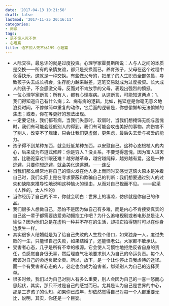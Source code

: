 ```yaml
---
date: '2017-04-13 10:21:58'
draft: false
lastmod: '2017-11-25 20:16:11'
categories:
- 阅读
tags:
- 语不惊人死不休
- 心理篇
title: 语不惊人死不休199-心理篇
---
```


- 人际交往，最忌讳的就是过度投资。心理学家霍曼斯所说：人与人之间的本质是交换——所有的亲情友谊，都只是交换而已。养育孩子，父母在这个过程中获得快乐，这就是一种交换。有些做父母的，把孩子的人生职责全部包揽，导致孩子失去成长机会，生存能力越来越差，这笔交易就成为过度投资。长大成人的孩子，不会感激父母，反而对不肯放手的父母，表现出强烈的愤怒。
- 一位心理学家断言：所有人，都有心理疾病。从这断言，可能知道两点：1、我们得知道自己有什么病；2、病有病的逻辑。比如，拖延症是你毫无意义地浪费时间，不停做简单重复的动作，它后面的逻辑是，你想偷懒却无法偷懒的焦虑；或者，你在等更好的想法出现。
- 一定要记住，我们都有病，当我们失意时，软弱时，当我们想掩饰无能与羞愧时，我们有可能会贬低别人的得到，我们有可能会攻击美好的事物。病伤害不了别人，改变不了规律，只会让我们更虚弱，更焦虑，最后失去爱与被爱的能力。
- 孩子得不到某种东西，就会贬低某种东西，以安慰自己。这种心态根植人的内心，后来成为布道式修辞：你是穷人？没关系，不要觉得羞愧，因为富人进天堂，比骆驼穿过针眼还难！越穷越革命，越穷越纯粹，越穷越有爱。这是一种逃避，只要你想逃避，就会美化这逃避。——连岳
- 当我们那么经常地将自己的恼火发在他人身上而同时又感觉这恼火原本是冲着自己时，我们实际上是在寻求蒙蔽和欺骗自己的判断：我们想要通过别人的过失和缺陷来推导性地说明这种恼火的理由，从而对自己视而不见。  ——尼采《人性的，太人性的》
- 当你经历了自己的不幸，你就会明白：世界上的凄凉，仿佛就是你自己的作品。
- 我们很多人想做自己，恐怕不是因为做自己有多难，而是内心不肯接受真实的自己这一辈子都需要热爱劳动拥抱工作吧？为什么追电视剧或者电影总是让人愉快？因为他们总是在虚构一种并不存在的生活，却把它拍得随时可以在你身边发生一样。
- 其实很多人结婚就是为了给自己失败的人生找个借口，如果独身一人，度过失败的一生，只能怪自己失败，如果结婚了，还能怪老公。大家都不敢承认。
- 受害者心态，几乎是所有不幸的根源。它会使人习惯性地拒绝反省自身的责任，总感觉自身很无辜，然后理直气壮地要求别人为自己的命运负责。每个人都该对自己的命运负起全责。所以，放下，是一个让你停止自我虐待的途径。而一个有受害者心态的人，必定也会成为迫害者，绑架别人为自己的选择买单。
- 很多时候，我们以为自己对别人有多么重要，别人会因为自己的一喜一怒而心思起伏，其实，那只不过是自己的感觉而已。尤其是认为自己是世界的中心，那是三岁孩子的认知，如果你已成年，却依然觉得自己对每一个人都重要无比，说明，其实，你还是一个巨婴。